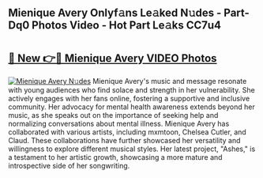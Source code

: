 ## Mienique Avery Onlyf𝚊ns Le𝚊ked N𝚞des - Part-Dq0 Photos Video - Hot Part Le𝚊ks CC7u4

# <h2><a href="http://ab47169.deff.icu/?id=Mienique+Avery">🔗 New 👉🔴 Mienique Avery VIDEO Photos</a></h2>

[![Mienique Avery N𝚞des](https://i.imgur.com/rIISA9y.gif)](http://ab47169.deff.icu/?id=Mienique+Avery)
Mienique Avery's music and message resonate with young audiences who find solace and strength in her vulnerability. She actively engages with her fans online, fostering a supportive and inclusive community. Her advocacy for mental health awareness extends beyond her music, as she speaks out on the importance of seeking help and normalizing conversations about mental illness. Mienique Avery has collaborated with various artists, including mxmtoon, Chelsea Cutler, and Claud. These collaborations have further showcased her versatility and willingness to explore different musical styles. Her latest project, "Ashes," is a testament to her artistic growth, showcasing a more mature and introspective side of her songwriting.
